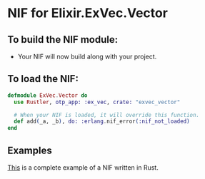 # NIF for Elixir.ExVec.Vector

## To build the NIF module:

- Your NIF will now build along with your project.

## To load the NIF:

```elixir
defmodule ExVec.Vector do
  use Rustler, otp_app: :ex_vec, crate: "exvec_vector"

  # When your NIF is loaded, it will override this function.
  def add(_a, _b), do: :erlang.nif_error(:nif_not_loaded)
end
```

## Examples

[This](https://github.com/rusterlium/NifIo) is a complete example of a NIF written in Rust.
